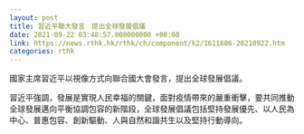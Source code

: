 ```yaml
---
layout: post
title: 習近平聯大發言　提出全球發展倡議
date: 2021-09-22 03:48:57.000000000 +08:00
link: https://news.rthk.hk/rthk/ch/component/k2/1611686-20210922.htm
categories: rthk
---
```


國家主席習近平以視像方式向聯合國大會發言，提出全球發展倡議。

習近平強調，發展是實現人民幸福的關鍵，面對疫情帶來的嚴重衝擊，要共同推動全球發展邁向平衡協調包容的新階段，全球發展倡議包括堅持發展優先、以人民為中心、普惠包容、創新驅動、人與自然和諧共生以及堅持行動導向。
